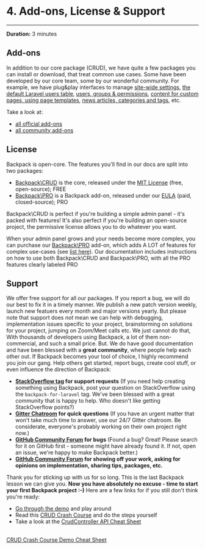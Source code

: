 # 4. Add-ons, License & Support

---

**Duration:** 3 minutes

<a name="add-ons"></a>
## Add-ons

In addition to our core package (CRUD), we have quite a few packages you can install or download, that treat common use cases. Some have been developed by our core team, some by our wonderful community. For example, we have plug&play interfaces to manage [site-wide settings](https://github.com/Laravel-Backpack/Settings), [the default Laravel users table](https://github.com/eduardoarandah/UserManager), [users, groups & permissions](https://github.com/Laravel-Backpack/PermissionManager), [content for custom pages, using page templates](https://github.com/Laravel-Backpack/PageManager), [news articles, categories and tags](https://github.com/Laravel-Backpack/NewsCRUD), etc.

Take a look at:
- [all official add-ons](/docs/{{version}}/add-ons-official)
- [all community add-ons](/docs/{{version}}/add-ons-community)

<a name="license"></a>
## License


Backpack is open-core. The features you'll find in our docs are split into two packages:

- [Backpack\CRUD](https://github.com/laravel-backpack/crud) is the core, released under the [MIT License](https://github.com/Laravel-Backpack/CRUD/blob/master/LICENSE.md) (free, open-source); <span class="badge badge-pill badge-success">FREE</span>
- [Backpack\PRO](https://backpackforlaravel.com/products/pro-for-unlimited-projects) is a Backpack add-on, released under our [EULA](https://backpackforlaravel.com/eula) (paid, closed-source); <span class="badge badge-pill badge-info">PRO</span>

Backpack\CRUD is perfect if you're building a simple admin panel - it's packed with features! It's also perfect if you're building an open-source project, the permissive license allows you to do whatever you want.

When your admin panel grows and your needs become more complex, you can purchase our [Backpack\PRO](https://backpackforlaravel.com/products/pro-for-unlimited-projects) add-on, which adds A LOT of features for complex use-cases (see [list here]([Backpack\Pro](https://backpackforlaravel.com/products/pro-for-unlimited-projects))). Our documentation includes instructions on how to use both Backpack\CRUD and Backpack\PRO, with all the PRO features clearly labeled <span class="badge badge-pill badge-info">PRO</span>


<a name="support"></a>
## Support

We offer free support for all our packages. If you report a bug, we will do our best to fix it in a timely manner. We publish a new patch version weekly, launch new featuers every month and major versions yearly. But please note that support does _not_ mean we can help with debugging, implementation issues specific to your project, brainstorming on solutions for your project, jumping on Zoom/Meet calls etc. We just cannot do that, With thousands of developers using Backpack, a lot of them non-commercial, and such a small price. But. We do have good documentation and have been blessed with a **great community**, where people help each other out. If Backpack becomes your tool of choice, I highly recommend you join our gang. Help others get started, report bugs, create cool stuff, or even influence the direction of Backpack:

- **[StackOverflow tag](https://stackoverflow.com/questions/tagged/backpack-for-laravel) for support requests** (If you need help creating something using Backpack, post your question on StackOverflow using the ```backpack-for-laravel``` tag. We've been blessed with a great community that is happy to help. Who doesn't like getting StackOverflow points?)
- **[Gitter Chatroom](https://gitter.im/BackpackForLaravel/Lobby) for quick questions** (If you have an urgent matter that won't take much time to answer, use our 24/7 Gitter chatroom. Be considerate, everyone's probably working on their own project right now.)
- **[GitHub Community Forum](https://github.com/laravel-backpack/community-forum) for bugs** (Found a bug? Great! Please search for it on GitHub first - someone might have already found it. If not, open an issue, we're happy to make Backpack better.)
- **[GitHub Community Forum](https://github.com/laravel-backpack/community-forum) for showing off your work, asking for opinions on implementation, sharing tips, packages, etc.**

Thank you for sticking up with us for so long. This is the last Backpack lesson we can give you. **Now you have absolutely no excuse - time to start your first Backpack project :-)** Here are a few links for if you still don't think you're ready:

- [Go through the demo](/docs/{{version}}/demo) and play around
- Read this [CRUD Crash Course](/docs/{{version}}/crud-tutorial) and do the steps yourself
- Take a look at the [CrudController API Cheat Sheet](/docs/{{version}}/crud-cheat-sheet)


<br>
<a href="/docs/{{version}}/crud-tutorial" class="btn btn-info shadow">
  CRUD Crash Course
</a>
<a href="/docs/{{version}}/demo" class="btn btn-outline-info shadow">
  Demo
</a>
<a href="/docs/{{version}}/crud-cheat-sheet" class="btn btn-outline-info shadow">
  Cheat Sheet
</a>
